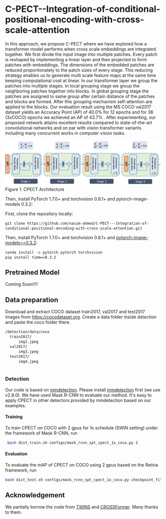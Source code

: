 # C-PECT--Integration-of-conditional-positional-encoding-with-cross-scale-attention


In this approach, we propose C-PECT where we have explored how a transformer model performs when cross scale embeddings are integrated together. We first divide the input image into multiple patches. Every patch is reshaped by implementing a linear layer and then projected to form patches with embeddings. The dimensions of the embedded patches are reduced proportionately to the patch sizes of every stage. This reducing strategy enables us to generate multi scale feature maps at the same time keeping computational cost at linear. In our transformer layer we group the patches into multiple stages. In local grouping stage we group the neighboring patches together into blocks. In global grouping stage  the patches are assigned to same group after certain distance of the patches and blocks are formed. After this grouping mechanism self-attention are applied to the blocks. Our evaluation result using the MS COCO val2017 dataset yields an Accuracy Point (AP) of 40.0\% for 12 epochs and for 36 (3xCOCO) epochs  we achieved an AP of 43.7\% . After experimenting, our proposed network attains excellent results compared to state-of-the-art convolutional networks and on par with vision transformer variants including many concurrent works in computer vision tasks.

![CPECT Architecture](cpect_architecture.png)
Figure 1. CPECT Architecture 

Then, install PyTorch 1.7.0+ and torchvision 0.8.1+ and pytorch-image-models 0.3.2:

First, clone the repository locally:
```
git clone https://github.com/nasim-ahmed/C-PECT---Integration-of-conditional-positional-encoding-with-cross-scale-attention.git
```
Then, install PyTorch 1.7.0+ and torchvision 0.8.1+ and [pytorch-image-models==0.3.2](https://github.com/rwightman/pytorch-image-models):

```
conda install -c pytorch pytorch torchvision
pip install timm==0.3.2
```

## Pretrained Model
Coming Soon!!!!

## Data preparation

Download and extract COCO dataset train2017, val2017 and test2017 images from https://cocodataset.org. Create a data folder inside detection and paste the coco folder there.


```
/detection/data/coco
  train2017/
      img1.jpeg
  val2017/
      img3.jpeg
  test2017/
      img4.jpeg
   
```

### Detection
Our code is based on  [mmdetection](https://github.com/open-mmlab/mmdetection). Please install [mmdetection](https://github.com/open-mmlab/mmdetection/blob/master/docs/get_started.md) first (we use v2.8.0).
We have used Mask R-CNN to evaluate our method. It's easy to apply CPECT in other detectors provided by mmdetection based on our examples.

#### Training
To train CPECT on COCO  with 2 gpus for 1x schedule (SWIN setting) under the framework of Mask R-CNN, run

```bash
 bash dist_train.sh configs/mask_rcnn_spt_cpect_1x_coco.py 2
```

#### Evaluation

To evaluate the mAP of CPECT on COCO  using 2 gpus based on  the Retina framework, run
```bash
bash dist_test.sh configs/mask_rcnn_spt_cpect_1x_coco.py checkpoint_file 2   --eval mAP
```
## Acknowledgement
We partially borrow the code from [TWINS](https://github.com/Meituan-AutoML/Twins) and [CROSSFormer](https://github.com/cheerss/CrossFormer). Many thanks to them.
